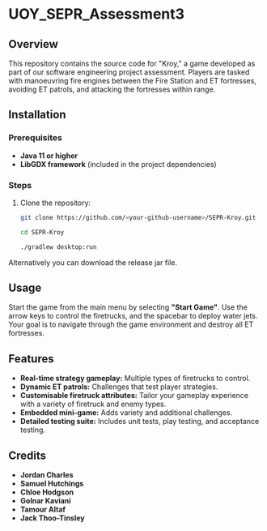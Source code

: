 # UOY_SEPR_Assessment3

## Overview
This repository contains the source code for "Kroy," a game developed as part of our software engineering project assessment. Players are tasked with manoeuvring fire engines between the Fire Station and ET fortresses, avoiding ET patrols, and attacking the fortresses within range.

## Installation

### Prerequisites
- **Java 11 or higher**
- **LibGDX framework** (included in the project dependencies)

### Steps
1. Clone the repository:
   ```bash
   git clone https://github.com/<your-github-username>/SEPR-Kroy.git

   cd SEPR-Kroy

   ./gradlew desktop:run
   ```  

Alternatively you can download the release jar file.

## Usage
Start the game from the main menu by selecting **"Start Game"**. Use the arrow keys to control the firetrucks, and the spacebar to deploy water jets. Your goal is to navigate through the game environment and destroy all ET fortresses.

## Features
- **Real-time strategy gameplay:** Multiple types of firetrucks to control.
- **Dynamic ET patrols:** Challenges that test player strategies.
- **Customisable firetruck attributes:** Tailor your gameplay experience with a variety of firetruck and enemy types.
- **Embedded mini-game:** Adds variety and additional challenges.
- **Detailed testing suite:** Includes unit tests, play testing, and acceptance testing.

## Credits
- **Jordan Charles**
- **Samuel Hutchings**
- **Chloe Hodgson**
- **Golnar Kaviani**
- **Tamour Altaf**
- **Jack Thoo-Tinsley**

